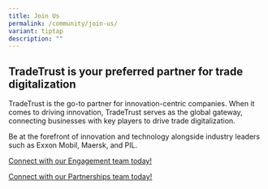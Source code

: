 ```yaml
---
title: Join Us
permalink: /community/join-us/
variant: tiptap
description: ""
---
```

<h2>TradeTrust is your preferred partner for trade digitalization</h2>
<p>TradeTrust is the go-to partner for innovation-centric companies. When
it comes to driving innovation, TradeTrust serves as the global gateway,
connecting businesses with key players to drive trade digitalization.</p>
<p>Be at the forefront of innovation and technology alongside industry leaders
such as Exxon Mobil, Maersk, and PIL.</p>
<p></p>
<p><a href="mailto:tradetrust@imda.gov.sg" rel="noopener noreferrer nofollow" target="_blank">Connect with our Engagement team today!</a>
</p>
<p><a href="mailto:tradetrust@imda.gov.sg" rel="noopener noreferrer nofollow" target="_blank"><u>Connect with our Partnerships team today!</u></a>
</p>